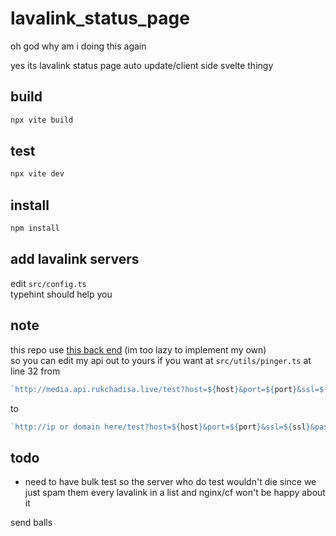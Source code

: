 # lavalink_status_page

oh god why am i doing this again  

yes its lavalink status page auto update/client side svelte thingy

## build

```bash
npx vite build
```

## test

```bash
npx vite dev
```

## install

```bash
npm install
```

## add lavalink servers

edit `src/config.ts`  
typehint should help you

## note

this repo use [this back end](https://github.com/timelessnesses/lavalink-tester) (im too lazy to implement my own)  
so you can edit my api out to yours if you want at `src/utils/pinger.ts` at line 32 from

```ts
`http://media.api.rukchadisa.live/test?host=${host}&port=${port}&ssl=${ssl}&password=${password}`,
```

to

```ts
`http://ip or domain here/test?host=${host}&port=${port}&ssl=${ssl}&password=${password}`,
```

## todo

- need to have bulk test so the server who do test wouldn't die since we just spam them every lavalink in a list and nginx/cf won't be happy about it

send balls
